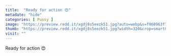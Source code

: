 ```yaml
---
title:  "Ready for action 😍"
metadate: "hide"
categories: [ Pussy ]
image: "https://preview.redd.it/xgdj8s5eezk51.jpg?auto=webp&s=f960963f78f48048d63bc7d28e2c2a7439f65425"
thumb: "https://preview.redd.it/xgdj8s5eezk51.jpg?width=320&crop=smart&auto=webp&s=62afc170f08f8dc4eb31681b862edb73054d2b4f"
visit: ""
---
```

Ready for action 😍

